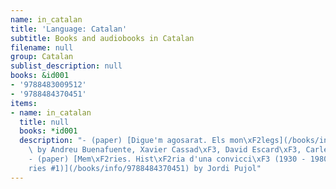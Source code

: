 ```yaml
---
name: in_catalan
title: 'Language: Catalan'
subtitle: Books and audiobooks in Catalan
filename: null
group: Catalan
sublist_description: null
books: &id001
- '9788483009512'
- '9788484370451'
items:
- name: in_catalan
  title: null
  books: *id001
  description: "- (paper) [Digue'm agosarat. Els mon\xF2legs](/books/info/9788483009512)\
    \ by Andreu Buenafuente, Xavier Cassad\xF3, David Escard\xF3, Carles Torras\n\
    - (paper) [Mem\xF2ries. Hist\xF2ria d'una convicci\xF3 (1930 - 1980) (Mem\xF2\
    ries #1)](/books/info/9788484370451) by Jordi Pujol"
---
```


